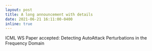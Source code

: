```yaml
---
layout: post
title: A long announcement with details
date: 2021-06-21 16:11:00-0400
inline: true
---
```


ICML WS Paper accepted: Detecting AutoAttack Perturbations in the Frequency Domain

